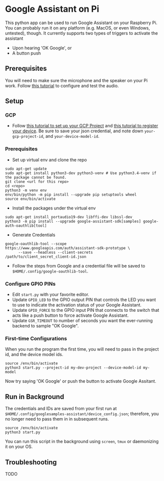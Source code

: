 # Google Assistant on Pi
This python app can be used to run Google Assistant on your Raspberry Pi. You can probably run it on any platform (e.g. MacOS, or even Windows, untested), though. It currently supports two types of triggers to activate the assistant
- Upon hearing 'OK Google', or
- A button push

## Prerequisites
You will need to make sure the microphone and the speaker on your Pi work. Follow [this tutorial](https://developers.google.com/assistant/sdk/guides/service/python/embed/audio) to configure and test the audio.

## Setup
### GCP
- Follow [this tutorial to set up your GCP Project](https://developers.google.com/assistant/sdk/guides/service/python/embed/config-dev-project-and-account) and [this tutorial to register your device](https://developers.google.com/assistant/sdk/guides/service/python/embed/register-device). Be sure to save your json credential, and note down `your-gcp-project-id`, and `your-device-model-id`.

### Prerequisites
- Set up virtual env and clone the repo
```
sudo apt-get update
sudo apt-get install python3-dev python3-venv # Use python3.4-venv if the package cannot be found.
git clone <url for this repo>
cd <repo>
python3 -m venv env
env/bin/python -m pip install --upgrade pip setuptools wheel
source env/bin/activate
```
- Install the packages under the virtual env
```
sudo apt-get install portaudio19-dev libffi-dev libssl-dev
python3 -m pip install --upgrade google-assistant-sdk[samples] google-auth-oauthlib[tool]
```
- Generate Credentials
```
google-oauthlib-tool --scope https://www.googleapis.com/auth/assistant-sdk-prototype \
      --save --headless --client-secrets /path/to/client_secret_client-id.json
```
- Follow the steps from Google and a credential file will be saved to `$HOME/.config/google-oauthlib-tool`.

### Configure GPIO PINs
- Edit `start.py` with your favorite editor.
- Update `GPIO_LED` to the GPIO output PIN that controls the LED you want to use to indicate the activation status of your Google Assistant.
- Update `GPIO_FORCE` to the GPIO input PIN that connects to the switch that acts like a push button to force activate Google Assistant.
- Update `GSR_TIMEOUT` to number of seconds you want the ever-running backend to sample "OK Google".

### First-time Configurations
When you run the program the first time, you will need to pass in the project id, and the device model ids.
```
source /env/bin/activate
python3 start.py --project-id my-dev-project --device-model-id my-model
```
Now try saying 'OK Google' or push the button to activate Google Assitant.

## Run in Background
The credentials and IDs are saved from your first run at `$HOME/.config/googlesamples-assistant/device_config.json`; therefore, you no longer need to pass them in in subsequent runs.
```
source /env/bin/activate
python3 start.py
```
You can run this script in the background using `screen`, `tmux` or daemonizing it on your OS.

## Troubleshooting
TODO
